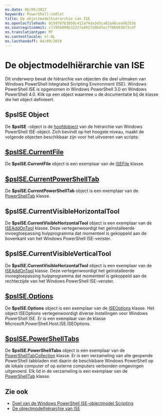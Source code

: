 ```yaml
---
ms.date: 06/05/2017
keywords: PowerShell-cmdlet
title: De objectmodelhiërarchie van ISE
ms.openlocfilehash: 0159707b1050c412a74da3d3ca02a46cea982556
ms.sourcegitcommit: cf195b090b3223fa4917206dfec7f0b603873cdf
ms.translationtype: MT
ms.contentlocale: nl-NL
ms.lasthandoff: 04/09/2018
---
```

# <a name="the-ise-object-model-hierarchy"></a>De objectmodelhiërarchie van ISE

Dit onderwerp bevat de hiërarchie van objecten die deel uitmaken van Windows PowerShell Integrated Scripting Environment (ISE).
Windows PowerShell ISE is opgenomen in Windows PowerShell 3.0 en Windows PowerShell 4.0.
Klik op een object waarmee u de documentatie bij de klasse die het object definieert.

## <a name="psise-object"></a>$psISE Object

De **$psISE** -object is de [hoofdobject](The-ObjectModelRoot-Object.md) van de hiërarchie van Windows PowerShell ISE-object.
Zich bevindt op het hoogste niveau, maakt de volgende objecten beschikbaar zijn voor het uitvoeren van scripts:

## <a name="psisecurrentfilethe-isefile-objectmd"></a>[$psISE.CurrentFile](The-ISEFile-Object.md)

De **$psISE.CurrentFile** object is een exemplaar van de [ISEFile](The-ISEFile-Object.md) klasse.

## <a name="psisecurrentpowershelltabthe-powershelltab-objectmd"></a>[$psISE.CurrentPowerShellTab](The-PowerShellTab-Object.md)

De **$psISE.CurrentPowerShellTab** object is een exemplaar van de [PowerShellTab](The-PowerShellTab-Object.md) klasse.

## <a name="psisecurrentvisiblehorizontaltool"></a>$psISE.CurrentVisibleHorizontalTool

De **$psISE.CurrentVisibleHorizontalTool** object is een exemplaar van de [ISEAddOnTool](The-ISEAddOnTool-Object.md) klasse.
Deze vertegenwoordigt het geïnstalleerde invoegtoepassing hulpprogramma dat momenteel is gekoppeld aan de bovenkant van het Windows PowerShell ISE-venster.

## <a name="psisecurrentvisibleverticaltool"></a>$psISE.CurrentVisibleVerticalTool

De **$psISE.CurrentVisibleHorizontalTool** object is een exemplaar van de [ISEAddOnTool](The-ISEAddOnTool-Object.md) klasse.
Deze vertegenwoordigt het geïnstalleerde invoegtoepassing hulpprogramma dat momenteel is gekoppeld aan de rechterzijde van het Windows PowerShell ISE-venster.

## <a name="psiseoptionsthe-iseoptions-objectmd"></a>[$psISE.Options](The-ISEOptions-Object.md)

De **$psISE.Options** object is een exemplaar van de [ISEOptions](The-ISEOptions-Object.md) klasse.
Het object ISEOptions vertegenwoordigt diverse instellingen voor Windows PowerShell ISE.
Er is een exemplaar van de klasse Microsoft.PowerShell.Host.ISE.ISEOptions.

## <a name="psisepowershelltabsthe-powershelltabcollection-objectmd"></a>[$psISE.PowerShellTabs](The-PowerShellTabCollection-Object.md)

De **$psISE.PowerShellTabs** object is een exemplaar van de [PowerShellTabCollection](The-PowerShellTabCollection-Object.md) klasse.
Er is een verzameling van alle geopende PowerShell tabbladen met daarin de beschikbare Windows PowerShell op de lokale computer of op externe computers verbonden omgevingen uitgevoerd.
Elk lid in de verzameling is een exemplaar van de [PowerShellTab](The-PowerShellTab-Object.md) klasse.

## <a name="see-also"></a>Zie ook

- [Doel van de Windows PowerShell ISE-objectmodel Scripting](Purpose-of-the-Windows-PowerShell-ISE-Scripting-Object-Model.md)
- [De objectmodelhiërarchie van ISE](The-ISE-Object-Model-Hierarchy.md)